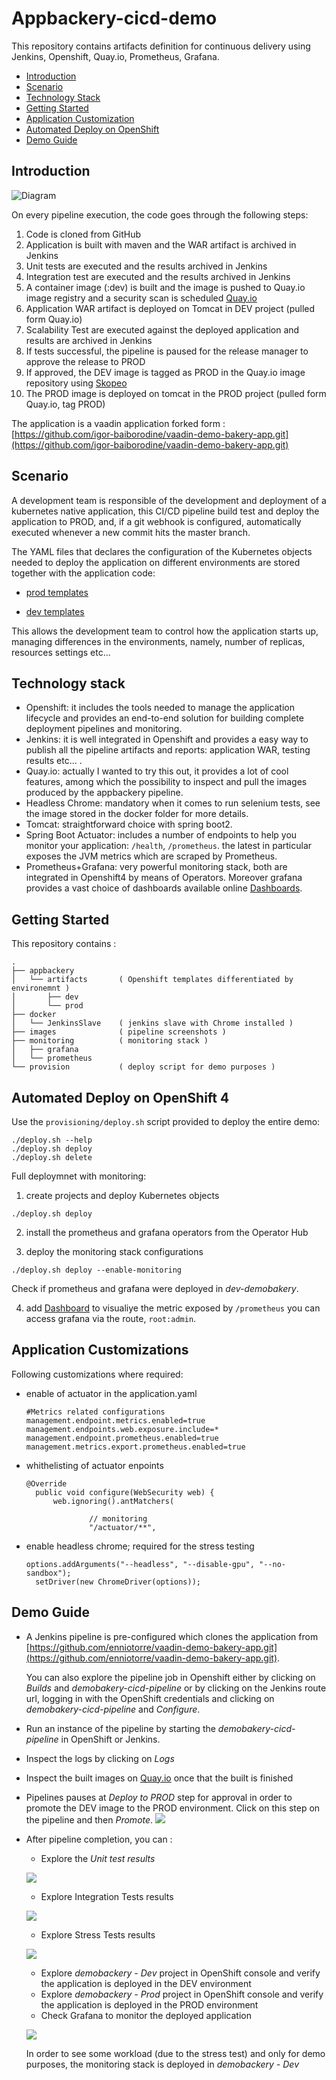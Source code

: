 # Appbackery-cicd-demo

This repository contains artifacts definition for continuous delivery using Jenkins, Openshift, Quay.io, Prometheus, Grafana. 

* [Introduction](#introduction)
* [Scenario](#scenario)
* [Technology Stack](#technology-stack)
* [Getting Started](#getting-started) 
* [Application Customization](#application-customization) 
* [Automated Deploy on OpenShift](#automatic-deploy-on-openshift-4)
* [Demo Guide](#demo-guide)


## Introduction

![Diagram](images/pipelinegraph.png?raw=true)

On every pipeline execution, the code goes through the following steps:

1. Code is cloned from GitHub
2. Application is built with maven and the WAR artifact is archived in Jenkins
3. Unit tests are executed and the results archived in Jenkins
4. Integration test are executed and the results archived in Jenkins
5. A container image (:dev) is built and the image is pushed to Quay.io image registry and a security scan is scheduled [Quay.io](https://quay.io/repository/enniotorre/demobackery?tab=tags)
6. Application WAR artifact is deployed on Tomcat in DEV project (pulled form Quay.io)
7. Scalability Test are executed against the deployed application and results are archived in Jenkins
5. If tests successful, the pipeline is paused for the release manager to approve the release to PROD
6. If approved, the DEV image is tagged as PROD in the Quay.io image repository using [Skopeo](https://github.com/containers/skopeo)
6. The PROD image is deployed on tomcat in the PROD project (pulled form Quay.io, tag PROD)

The application is a vaadin application forked form :
[https://github.com/igor-baiborodine/vaadin-demo-bakery-app.git](https://github.com/igor-baiborodine/vaadin-demo-bakery-app.git)

## Scenario
A development team is responsible of the development and deployment of a kubernetes native application, this CI/CD pipeline build test and deploy the application to PROD, and, if a git webhook is configured, automatically executed whenever a new commit hits the master branch.

The YAML files that declares the configuration of the Kubernetes objects needed to deploy the application on different environments are stored together with the application code:

* [prod templates](https://raw.githubusercontent.com/EnnioTorre/vaadin-demo-bakery-app/master/kubernetes/prod/deployment.yaml)

* [dev templates](https://raw.githubusercontent.com/EnnioTorre/vaadin-demo-bakery-app/master/kubernetes/dev/deployment.yaml)

This allows the development team to control how the application starts up, managing differences in the environments, namely, number of replicas, resources settings etc...


## Technology stack
* Openshift: it includes the tools needed to manage the application lifecycle and provides an end-to-end solution for building complete deployment  pipelines and monitoring.
* Jenkins: it is well integrated in Openshift and provides a easy way to publish all the pipeline artifacts and reports: application WAR, testing results etc... .
* Quay.io: actually I wanted to try this out, it provides a lot of cool features, among which the possibility to inspect and pull the images produced by the appbackery pipeline.
* Headless Chrome: mandatory when it comes to run selenium tests, see the image stored in the docker folder for more details.
* Tomcat: straightforward choice with spring boot2.
* Spring Boot Actuator:  includes a number of endpoints to help you monitor your application: `/health`, `/prometheus`. the latest in particular exposes the JVM metrics which are scraped by Prometheus.
* Prometheus+Grafana: very powerful monitoring stack, both are integrated in Openshift4 by means of Operators. Moreover grafana provides a vast choice of dashboards available online [Dashboards](https://grafana.com/grafana/dashboards).

## Getting Started

This repository contains :
```
.
├── appbackery
│   └── artifacts       ( Openshift templates differentiated by environemnt )
│       ├── dev
│       └── prod
├── docker
│   └── JenkinsSlave    ( jenkins slave with Chrome installed )
├── images              ( pipeline screenshots )
├── monitoring          ( monitoring stack )
│   ├── grafana
│   └── prometheus
└── provision           ( deploy script for demo purposes )

```
## Automated Deploy on OpenShift 4
Use the `provisioning/deploy.sh` script provided to deploy the entire demo:

  ```
  ./deploy.sh --help
  ./deploy.sh deploy 
  ./deploy.sh delete 
  ```
Full deploymnet with monitoring:
  1. create projects and deploy Kubernetes objects 

  ```
  ./deploy.sh deploy
  ```
  2. install the prometheus and grafana operators from the Operator Hub

  3. deploy the monitoring stack configurations

  ```
  ./deploy.sh deploy --enable-monitoring
  ```

  Check if prometheus and grafana were deployed in _dev-demobakery_. 
  
  4. add [Dashboard](https://grafana.com/grafana/dashboards/9568) to visualiye the metric exposed by `/prometheus`
  you can access grafana via the route, `root:admin`.

## Application Customizations

Following customizations where required:

* enable of actuator in the application.yaml
  ```
  #Metrics related configurations
  management.endpoint.metrics.enabled=true
  management.endpoints.web.exposure.include=*
  management.endpoint.prometheus.enabled=true
  management.metrics.export.prometheus.enabled=true
  ``` 

* whithelisting of actuator enpoints
  ```
  @Override
	public void configure(WebSecurity web) {
		web.ignoring().antMatchers(

				// monitoring
				"/actuator/**",
  ```

* enable headless chrome; required for the stress testing
  ```
  options.addArguments("--headless", "--disable-gpu", "--no-sandbox");
	setDriver(new ChromeDriver(options));
  ```


## Demo Guide

* A Jenkins pipeline is pre-configured which clones the application from [https://github.com/enniotorre/vaadin-demo-bakery-app.git](https://github.com/enniotorre/vaadin-demo-bakery-app.git).

    You can also explore the pipeline job in Openshift either by clicking on _Builds_ and _demobakery-cicd-pipeline_ or 
    by clicking on the Jenkins route url, logging in with the OpenShift credentials and clicking on _demobakery-cicd-pipeline_ and _Configure_.

* Run an instance of the pipeline by starting the _demobakery-cicd-pipeline_ in OpenShift or Jenkins.

* Inspect the logs by clicking on _Logs_

* Inspect the built images on  [Quay.io](https://quay.io/repository/enniotorre/demobackery) once that the built is finished

* Pipelines pauses at _Deploy to PROD_ step for approval in order to promote the DEV image to the PROD environment. Click on this step on the pipeline and then _Promote_.
![](images/aknowledge.png?raw=true)

* After pipeline completion, you can :
  * Explore the _Unit test results_ 
  
  ![](images/junit-analysis.png?raw=true)

  * Explore Integration Tests results 
  
  ![](images/integration-analysis.png?raw=true)

  * Explore Stress Tests results
  
   ![](images/gateling-analysis.png?raw=true)


  * Explore _demobackery - Dev_ project in OpenShift console and verify the application is deployed in the DEV environment
  * Explore _demobackery - Prod_ project in OpenShift console and verify the application is deployed in the PROD environment  
  * Check Grafana to monitor the deployed application

  ![](images/monitoring.png?raw=true)

  In order to see some workload (due to the stress test) and only for demo purposes, the monitoring stack is deployed in  _demobackery - Dev_ 
  